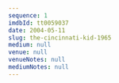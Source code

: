 ```yaml
---
sequence: 1
imdbId: tt0059037
date: 2004-05-11
slug: the-cincinnati-kid-1965
medium: null
venue: null
venueNotes: null
mediumNotes: null
---
```


